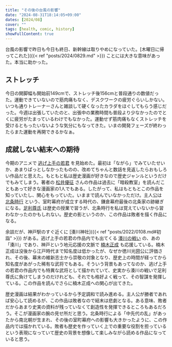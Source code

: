 ```yaml
---
title: "その後の台風の影響"
date: "2024-08-31T18:14:05+09:00"
dates: [2024/08]
cover: ""
tags: [health, comic, history]
showFullContent: true
---
```


台風の影響で昨日も今日も終日、新幹線は取りやめになっていた。[木曜日に帰ってこれた]({{< ref "posts/2024/0829.md" >}}) ことには大きな意味があった。本当に助かった。

## ストレッチ

今日の開脚幅も開始前149cmで、ストレッチ後156cmと普段通りの数値だった。運動できていないので筋肉痛もなく、デスクワークの疲労ぐらいしかない。いつも通りトレーナーさんと雑談して硬くなったカラダをほぐしてもらう感じだった。今週は出張していたのと、出張中の業務時間も普段より少なかったのでとくに疲労がたまっているわけでもなかった。運動せず筋肉痛もなくストレッチを受けるともったいないような気分にもなってきた。いまの開発フェーズが終わったらまた運動を再開できるかなぁ。

## 成就しない結末への期待

今期のアニメで [逃げ上手の若君](https://nigewaka.run/) を見始めた。最初は「ながら」でみていたせいか、あまりぱっとしなかったものの、改めてちゃんと数話を見返したらおもしろい作品だと思えた。もともと私は歴史漫画が好きなので歴史ジャンルというだけでもみてしまう。著者の [松井優征](https://ja.wikipedia.org/wiki/%E6%9D%BE%E4%BA%95%E5%84%AA%E5%BE%81) さんの作品は過去に「暗殺教室」を読んだこともあって好きな漫画家の1人でもある。したがって、私はもともとこの作品を知っていたし、関心をもっていた。いままで読んでいなかっただけ。主人公は [北条時行](https://ja.wikipedia.org/wiki/%E5%8C%97%E6%9D%A1%E6%99%82%E8%A1%8C) という、室町幕府が成立する時代の、鎌倉幕府最後の北条家の跡継ぎになる。[足利尊氏](https://ja.wikipedia.org/wiki/%E8%B6%B3%E5%88%A9%E5%B0%8A%E6%B0%8F) は歴史の授業で習うが、北条時行を私は覚えていないから習わなかったのかもしれない。歴史の影というのか、この作品は敗者を描く作品になる。

余談だが、神戸駅のすぐ近くに [湊川神社]({{< ref "posts/2022/0108.md#初詣" >}}) がある。逃げ上手の若君の作品内でも出てくる [湊川の戦い](https://ja.wikipedia.org/wiki/%E6%B9%8A%E5%B7%9D%E3%81%AE%E6%88%A6%E3%81%84) の、あの「湊川」であり、神戸という地元応援の文脈で [楠木正成](https://ja.wikipedia.org/wiki/%E6%A5%A0%E6%9C%A8%E6%AD%A3%E6%88%90) も応援している。楠木正成は没後から江戸時代まで知名度は低かったが、なぜか徳川光圀公に評価され、その後、幕末の維新志士から崇敬の対象となり、歴史上の時間が経ってから知名度があがった稀有な武将でもある。そういう背景もあってなのか、逃げ上手の若君の作品内でも特異な武将として描かれていて、史実から湊川の戦いで足利尊氏に負けてしまうのだけれども、それでも格好よく戦って、その智謀を発揮している。この作品を読んでさらに楠木正成への関心が出てきた。

歴史漫画は結果がわかっているから予定調和で読み進める。主人公が勝者であれば安心して読めるが、この作品は敗者なので結末は悲劇となる。ある意味、敗者だからあまり史実の資料が残っていなくて創造性を発揮できるところもあるだろう。そこが漫画家の腕の見せ所だと思う。北条時行による「中先代の乱」があったから南北朝が生まれ、その後の室町幕府への影響も大きかったように、この作品内では描かれている。敗者も歴史を作っていく上での重要な役割を担っているという表現になっていて歴史の背景を想像して楽しみながら読める作品になっていると思う。
